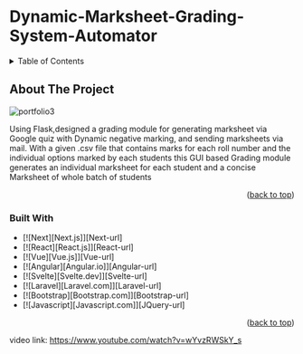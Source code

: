 # Dynamic-Marksheet-Grading-System-Automator
<!-- TABLE OF CONTENTS -->
<details>
  <summary>Table of Contents</summary>
  <ol>
    <li>
      <a href="#about-the-project">About The Project</a>
      <ul>
        <li><a href="#built-with">Built With</a></li>
      </ul>
    </li>
    <li>
      <a href="#getting-started">Getting Started</a>
      <ul>
        <li><a href="#prerequisites">Prerequisites</a></li>
        <li><a href="#run">Run</a></li>
      </ul>
    </li>
    <li><a href="#Output Data Acquired">Output Data Acquired</a></li>
   
  </ol>
</details>

<!-- ABOUT THE PROJECT -->
## About The Project

![portfolio3](https://user-images.githubusercontent.com/85033183/187027874-7b526d1a-02e3-4351-97fc-05e2846fe9b6.png)

Using Flask,designed a grading module for generating marksheet via Google quiz with Dynamic negative marking, and sending marksheets via mail.
With a given .csv file that contains marks for each roll number and the individual options marked by each students  this GUI based Grading module generates
an individual marksheet for each student and a concise Marksheet of whole batch of students 

<p align="right">(<a href="#readme-top">back to top</a>)</p>

### Built With

* [![Next][Next.js]][Next-url]
* [![React][React.js]][React-url]
* [![Vue][Vue.js]][Vue-url]
* [![Angular][Angular.io]][Angular-url]
* [![Svelte][Svelte.dev]][Svelte-url]
* [![Laravel][Laravel.com]][Laravel-url]
* [![Bootstrap][Bootstrap.com]][Bootstrap-url]
* [![Javascript][Javascript.com]][JQuery-url]

<p align="right">(<a href="#readme-top">back to top</a>)</p>

 
 


 video link: https://www.youtube.com/watch?v=wYvzRWSkY_s





